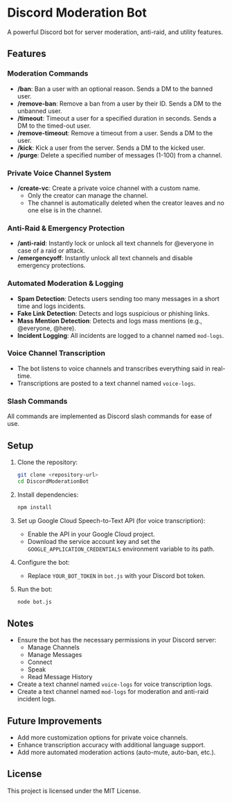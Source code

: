 # Discord Moderation Bot

A powerful Discord bot for server moderation, anti-raid, and utility features.

## Features

### Moderation Commands
- **/ban**: Ban a user with an optional reason. Sends a DM to the banned user.
- **/remove-ban**: Remove a ban from a user by their ID. Sends a DM to the unbanned user.
- **/timeout**: Timeout a user for a specified duration in seconds. Sends a DM to the timed-out user.
- **/remove-timeout**: Remove a timeout from a user. Sends a DM to the user.
- **/kick**: Kick a user from the server. Sends a DM to the kicked user.
- **/purge**: Delete a specified number of messages (1-100) from a channel.

### Private Voice Channel System
- **/create-vc**: Create a private voice channel with a custom name.
  - Only the creator can manage the channel.
  - The channel is automatically deleted when the creator leaves and no one else is in the channel.

### Anti-Raid & Emergency Protection
- **/anti-raid**: Instantly lock or unlock all text channels for @everyone in case of a raid or attack.
- **/emergencyoff**: Instantly unlock all text channels and disable emergency protections.

### Automated Moderation & Logging
- **Spam Detection**: Detects users sending too many messages in a short time and logs incidents.
- **Fake Link Detection**: Detects and logs suspicious or phishing links.
- **Mass Mention Detection**: Detects and logs mass mentions (e.g., @everyone, @here).
- **Incident Logging**: All incidents are logged to a channel named `mod-logs`.

### Voice Channel Transcription
- The bot listens to voice channels and transcribes everything said in real-time.
- Transcriptions are posted to a text channel named `voice-logs`.

### Slash Commands
All commands are implemented as Discord slash commands for ease of use.

## Setup

1. Clone the repository:
   ```bash
   git clone <repository-url>
   cd DiscordModerationBot
   ```

2. Install dependencies:
   ```bash
   npm install
   ```

3. Set up Google Cloud Speech-to-Text API (for voice transcription):
   - Enable the API in your Google Cloud project.
   - Download the service account key and set the `GOOGLE_APPLICATION_CREDENTIALS` environment variable to its path.

4. Configure the bot:
   - Replace `YOUR_BOT_TOKEN` in `bot.js` with your Discord bot token.

5. Run the bot:
   ```bash
   node bot.js
   ```

## Notes

- Ensure the bot has the necessary permissions in your Discord server:
  - Manage Channels
  - Manage Messages
  - Connect
  - Speak
  - Read Message History
- Create a text channel named `voice-logs` for voice transcription logs.
- Create a text channel named `mod-logs` for moderation and anti-raid incident logs.

## Future Improvements
- Add more customization options for private voice channels.
- Enhance transcription accuracy with additional language support.
- Add more automated moderation actions (auto-mute, auto-ban, etc.).

## License

This project is licensed under the MIT License.
